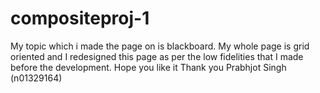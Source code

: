 # compositeproj-1
My topic which i made the page on is blackboard. My whole page is grid oriented and I redesigned this page as per the low fidelities that I made before the development.
Hope you like it
Thank you
Prabhjot Singh (n01329164)
